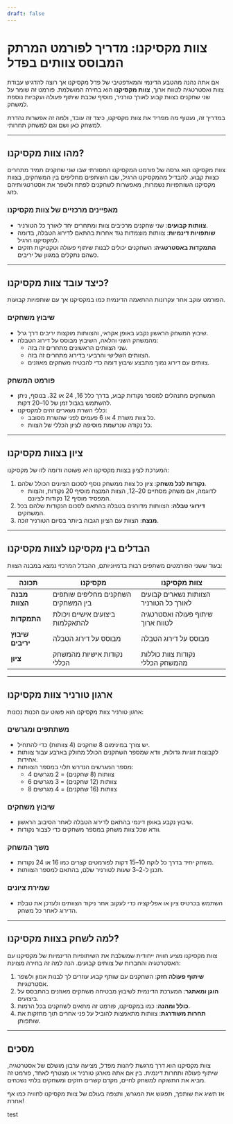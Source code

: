 ```yaml
---
draft: false
---
```

# צוות מקסיקנו: מדריך לפורמט המרתק המבוסס צוותים בפדל

אם אתה נהנה מהטבע הדינמי והמאדפטיבי של פדל מקסיקנו אך רוצה להדגיש עבודת צוות ואסטרטגיה לטווח ארוך, **צוות מקסיקנו** הוא בחירה המושלמת. פורמט זה שומר על שני שחקנים כצוות קבוע לאורך טורניר, מוסיף שכבת שיתוף פעולה ועקביות נוספת למשחק.

במדריך זה, נעטוף מה מפריד את צוות מקסיקנו, כיצד זה עובד, ולמה זה אפשרות נהדרת למשחק כאן ושם וגם למשחק תחרותי.

---

## **מהו צוות מקסיקנו?**

צוות מקסיקנו הוא גרסה של פורמט המקסיקנו המסורתי שבו שני שחקנים תמיד מתחרים כצוות קבוע. להבדיל מהמקסיקנו הרגיל, שבו השותפים מחליפים בין המשחקים, בצוות מקסיקנו השותפויות נשמרות, מאפשרות לשחקנים לפתח ולשפר את אסטרטגיותיהם כזוג.

### **מאפיינים מרכזיים של צוות מקסיקנו**
- **צוותות קבועים**: שני שחקנים מרכיבים צוות ומתחרים יחד לאורך כל הטורניר.
- **שותפויות דינמיות**: צוותות מוצמדות נגד אחרות בהתאם לדירוג הטבלה, בדומה למקסיקנו הרגיל.
- **התמקדות באסטרטגיה**: השחקנים יכולים לבנות שיתוף פעולה וטקטיקות חזקים כשהם נתקלים במגוון של יריבים.

---

## **כיצד עובד צוות מקסיקנו?**

הפורמט עוקב אחר עקרונות ההתאמה הדינמית כמו במקסיקנו אך עם שותפויות קבועות.

### **שיבוץ משחקים**
- שיבוץ המשחק הראשון נקבע באופן אקראי, והצוותות מוקצות יריבים דרך גרל.
- מהמשחק השני והלאה, השיבוץ מבוסס על דירוג הטבלה:
  - שני הצוותים הראשונים מתחרים זה בזה.
  - הצוותים השלישי והרביעי בדירוג מתחרים זה בזה.
  - צוותים עם דירוג נמוך מתבצע שיבוץ דומה כדי להבטיח משחקים מאוזנים.

### **פורמט המשחק**
- המשחקים מתנהלים למספר נקודות קבוע, בדרך כלל 16, 24 או 32. בנוסף, ניתן להשתמש בגבול זמן של 10–20 דקות.
- כללי השרת נשארים זהים למקסיקנו:
  - כל צוות משרת 4 או 6 פעמים לפני שהשרת מסובב.
  - כל נקודה שנרשמת מוסיפה לציון הכללי של הצוות.

---

## **ציון בצוות מקסיקנו**

המערכת לציון בצוות מקסיקנו היא פשוטה ודומה לזו של מקסיקנו:

1. **נקודות לכל משחק**: ציון כל צוות ממשחק נוסף לסכום הציונים הכולל שלהם.
   - לדוגמה, אם משחק מסתיים 20–12, הצוות המנצח מוסיף 20 נקודות, והצוות המפסיד מוסיף 12 נקודות לציונם.
2. **דירוגי טבלה**: הצוותות מדורגים בטבלה בהתאם לסכום הנקודות שלהם בכל המשחקים.
3. **מנצח**: הצוות עם הציון הגבוה ביותר בסיום הטורניר זוכה.

---

## **הבדלים בין מקסיקנו לצוות מקסיקנו**

בעוד ששני הפורמטים משתפים רבות בדמיוניותם, ההבדל המרכזי נמצא במבנה הצוות:

| **תכונה**            | **מקסיקנו**                                     | **צוות מקסיקנו**                                  |
|-------------------------|-------------------------------------------------|---------------------------------------------------|
| **מבנה הצוות**      | השחקנים מחליפים שותפים בין המשחקים         | הצוותות נשארים קבועים לאורך כל הטורניר      |
| **התמקדות**               | ביצועים אישיים ויכולת להתאקלמות         | שיתוף פעולה ואסטרטגיה לטווח ארוך                   |
| **שיבוץ יריבים**    | מבוסס על דירוג הטבלה                  | מבוסס על דירוג הטבלה                    |
| **ציון**             | נקודות אישיות מהמשחק הכללי         | נקודות צוות כוללות מהמשחק הכללי     |

---

## **ארגון טורניר צוות מקסיקנו**

ארגון טורניר צוות מקסיקנו הוא פשוט עם הכנות נכונות:

### **משתתפים ומגרשים**
- יש צורך במינימום 8 שחקנים (4 צוותות) כדי להתחיל.
- לקבוצות זוגיות גדולות, וודא שמספר השחקנים הכולל מחולק בארבע עבור צוותות אחידות.
- מספר המגרשים הנדרש תלוי במספר הצוותות:
  - 4 צוותות (8 שחקנים) = 2 מגרשים
  - 6 צוותות (12 שחקנים) = 3 מגרשים
  - 8 צוותות (16 שחקנים) = 4 מגרשים

### **שיבוץ משחקים**
- שיבוץ נקבע באופן דינמי בהתאם לדירוג הטבלה לאחר הסיבוב הראשון.
- וודא שכל צוות משחק במספר משחקים כדי לצבור נקודות.

### **משך המשחק**
- משחק יחיד בדרך כל לוקח 10–15 דקות לפורמטים קצרים כמו 16 או 24 נקודות.
- תכנן ל-2–3 שעות לטורניר שלם, בהתאם למספר הצוותות.

### **שמירת ציונים**
- השתמש בכרטיס ציון או אפליקציה כדי לעקוב אחר ניקוד הצוותים ולעדכן את טבלת הדירוג לאחר כל משחק.

---

## **למה לשחק בצוות מקסיקנו?**

צוות מקסיקנו מציע חוויה ייחודית שמשלבת את השיתופיות הדינמיות של מקסיקנו עם האסטרטגיה והחברות של צוותים קבועים. הנה למה זה בחירה מצוינת:

1. **שיתוף פעולה חזק**: השחקנים עם שותף קבוע עוזרים לך לבנות אמון ולשפר אסטרטגיות.
2. **הוגן ומאתגר**: המערכת הדינמית לשיבוץ מבטיחה משחקים מאוזנים בהתבסס על ביצועים.
3. **כולל ומהנה**: כמו במקסיקנו, פורמט זה מתאים לשחקנים בכל הרמות.
4. **תחרות משודרגת**: צוותות מתאמצות להוביל על פני אחרים תוך מחזקות את שותפותן.

---

## **מסכים**

צוות מקסיקנו הוא דרך מרגשת ליהנות מפדל, מציעה ערבון מושלם של אסטרטגיה, שיתוף פעולה ותחרות דינמית. בין אם אתה מארגן טורניר או מצטרף לאחד, פורמט זה מביא את התשוקה למשחק לחיים, מקדם קשרים חזקים ומשחקים בלתי נשכחים.

אז תשיג את שותפך, תפגוש את המגרש, ותצפה בעולם של צוות מקסיקנו לחוויה כמו אף אחרת!

test